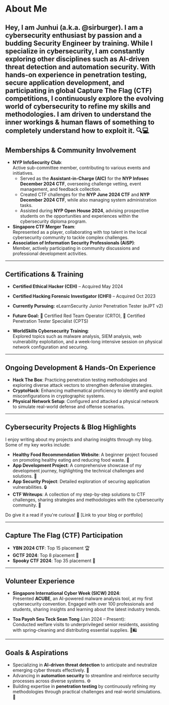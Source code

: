 # About Me

Hey, I am Junhui (a.k.a. @sirburger). I am a **cybersecurity enthusiast** by passion and a budding **Security Engineer** by training. While I specialize in cybersecurity, I am constantly exploring other disciplines such as **AI-driven threat detection** and **automation security**. With hands-on experience in **penetration testing**, **secure application development**, and participating in **global Capture The Flag (CTF)** competitions, I continuously explore the evolving world of cybersecurity to refine my skills and methodologies. I am driven to understand the inner workings & human flaws of something to completely understand how to exploit it. 🔍💻
---
## Memberships & Community Involvement

- **NYP InfoSecurity Club**:  
  Active sub-committee member, contributing to various events and initiatives.  
  - Served as the **Assistant-in-Charge (AIC)** for the **NYP Infosec December 2024 CTF**, overseeing challenge vetting, event management, and feedback collection.  
  - Created CTF challenges for the **NYP June 2024 CTF** and **NYP December 2024 CTF**, while also managing system administration tasks.  
  - Assisted during **NYP Open House 2024**, advising prospective students on the opportunities and experiences within the cybersecurity diploma program.  
- **Singapore CTF Merger Team**:  
  Represented as a player, collaborating with top talent in the local cybersecurity community to tackle complex challenges.  
- **Association of Information Security Professionals (AiSP)**:  
  Member, actively participating in community discussions and professional development activities.  

---
## Certifications & Training

- **Certified Ethical Hacker (CEH)** – Acquired May 2024  
- **Certified Hacking Forensic Investigator (CHFI)** – Acquired Oct 2023  
- **Currently Pursuing:** eLearnSecurity Junior Penetration Tester (eJPT v2)  
- **Future Goal:** 🙏 Certified Red Team Operator (CRTO), 💸 Certified Penetration Tester Specialist (CPTS)  

- **WorldSkills Cybersecurity Training**:  
  Explored topics such as malware analysis, SIEM analysis, web vulnerability exploitation, and a week-long intensive session on physical network configuration and securing.  

---
## Ongoing Development & Hands-On Experience

- **Hack The Box**: Practicing penetration testing methodologies and exploring diverse attack vectors to strengthen defensive strategies.  
- **CryptoHack**: Enhancing mathematical proficiency to identify and exploit misconfigurations in cryptographic systems.  
- **Physical Network Setup**: Configured and attacked a physical network to simulate real-world defense and offense scenarios.  

---
## Cybersecurity Projects & Blog Highlights

I enjoy writing about my projects and sharing insights through my blog. Some of my key works include:

- **Healthy Food Recommendation Website**: A beginner project focused on promoting healthy eating and reducing food waste. 🍎  
- **App Development Project**: A comprehensive showcase of my development journey, highlighting the technical challenges and solutions. 📱  
- **App Security Project**: Detailed exploration of securing application vulnerabilities. 🔒  
- **CTF Writeups**: A collection of my step-by-step solutions to CTF challenges, sharing strategies and methodologies with the cybersecurity community. 🧩  

Do give it a read if you're curious! 🤔 [Link to your blog or portfolio]

---
## Capture The Flag (CTF) Participation

- **YBN 2024 CTF**: Top 15 placement 🏆  
- **GCTF 2024**: Top 8 placement 🥈  
- **Spooky CTF 2024**: Top 35 placement 👻  

---
## Volunteer Experience

- **Singapore International Cyber Week (SICW) 2024**:  
  Presented **ACUBE**, an AI-powered malware analysis tool, at my first cybersecurity convention. Engaged with over 100 professionals and students, sharing insights and learning about the latest industry trends.  

- **Toa Payoh Seu Teck Sean Tong** (Jan 2024 – Present):  
  Conducted welfare visits to underprivileged senior residents, assisting with spring-cleaning and distributing essential supplies. 🧹🛍️  

---
## Goals & Aspirations

- Specializing in **AI-driven threat detection** to anticipate and neutralize emerging cyber threats effectively. 🤖  
- Advancing in **automation security** to streamline and reinforce security processes across diverse systems. ⚙️  
- Building expertise in **penetration testing** by continuously refining my methodologies through practical challenges and real-world simulations. 💼  
